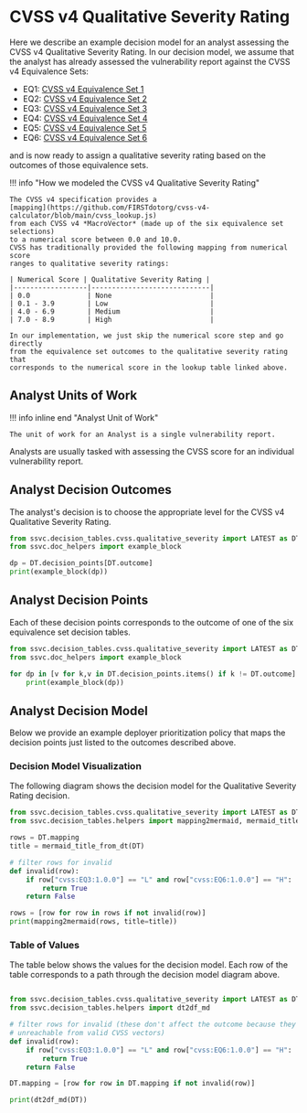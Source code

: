 # CVSS v4  Qualitative Severity Rating

Here we describe an example decision model for an analyst assessing the CVSS v4
Qualitative Severity Rating.
In our decision model, we assume that the analyst has already assessed the
vulnerability report against the CVSS v4 Equivalence Sets:

- EQ1: [CVSS v4 Equivalence Set 1](eq1.md)
- EQ2: [CVSS v4 Equivalence Set 2](eq2.md)
- EQ3: [CVSS v4 Equivalence Set 3](eq3.md)
- EQ4: [CVSS v4 Equivalence Set 4](eq4.md)
- EQ5: [CVSS v4 Equivalence Set 5](eq5.md)
- EQ6: [CVSS v4 Equivalence Set 6](eq6.md)

and is now ready to assign a qualitative severity rating based on the outcomes
of those equivalence sets.

!!! info "How we modeled the CVSS v4 Qualitative Severity Rating"

    The CVSS v4 specification provides a 
    [mapping](https://github.com/FIRSTdotorg/cvss-v4-calculator/blob/main/cvss_lookup.js)
    from each CVSS v4 *MacroVector* (made up of the six equivalence set selections)
    to a numerical score between 0.0 and 10.0.
    CVSS has traditionally provided the following mapping from numerical score
    ranges to qualitative severity ratings:

    | Numerical Score | Qualitative Severity Rating |
    |------------------|-----------------------------|
    | 0.0              | None                        |
    | 0.1 - 3.9        | Low                         |
    | 4.0 - 6.9        | Medium                      |
    | 7.0 - 8.9        | High                        |

    In our implementation, we just skip the numerical score step and go directly
    from the equivalence set outcomes to the qualitative severity rating that
    corresponds to the numerical score in the lookup table linked above.

## Analyst Units of Work

!!! info inline end "Analyst Unit of Work"

    The unit of work for an Analyst is a single vulnerability report.

Analysts are usually tasked with assessing the CVSS score for an individual
vulnerability report.

## Analyst Decision Outcomes

The analyst's decision is to choose the appropriate level for the CVSS v4 Qualitative Severity Rating.

```python exec="true" idprefix=""
from ssvc.decision_tables.cvss.qualitative_severity import LATEST as DT
from ssvc.doc_helpers import example_block

dp = DT.decision_points[DT.outcome]
print(example_block(dp))
```

## Analyst Decision Points

Each of these decision points corresponds to the outcome of one of the six equivalence set
decision tables.

```python exec="true" idprefix=""
from ssvc.decision_tables.cvss.qualitative_severity import LATEST as DT
from ssvc.doc_helpers import example_block

for dp in [v for k,v in DT.decision_points.items() if k != DT.outcome]:
    print(example_block(dp))
```

## Analyst Decision Model

Below we provide an example deployer prioritization policy that maps the decision points just listed to the outcomes described above.

### Decision Model Visualization

The following diagram shows the decision model for the Qualitative Severity Rating decision.

```python exec="true" idprefix=""
from ssvc.decision_tables.cvss.qualitative_severity import LATEST as DT
from ssvc.decision_tables.helpers import mapping2mermaid, mermaid_title_from_dt

rows = DT.mapping
title = mermaid_title_from_dt(DT)

# filter rows for invalid
def invalid(row):
    if row["cvss:EQ3:1.0.0"] == "L" and row["cvss:EQ6:1.0.0"] == "H":
        return True
    return False

rows = [row for row in rows if not invalid(row)]
print(mapping2mermaid(rows, title=title))
```

### Table of Values

The table below shows the values for the decision model.
Each row of the table corresponds to a path through the decision model diagram above.

```python exec="true" idprefix=""

from ssvc.decision_tables.cvss.qualitative_severity import LATEST as DT
from ssvc.decision_tables.helpers import dt2df_md

# filter rows for invalid (these don't affect the outcome because they're
# unreachable from valid CVSS vectors)
def invalid(row):
    if row["cvss:EQ3:1.0.0"] == "L" and row["cvss:EQ6:1.0.0"] == "H":
        return True
    return False

DT.mapping = [row for row in DT.mapping if not invalid(row)]

print(dt2df_md(DT))
```
